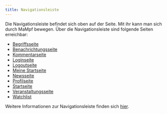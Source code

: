 ```yaml
---
title: Navigationsleiste
---
```


Die Navigationsleiste befindet sich oben auf der Seite. Mit ihr kann man sich durch MaMpf bewegen. Über die Navigationsleiste sind folgende Seiten erreichbar:

* [Begriffsseite](tag.md)
* [Benachrichtungsseite](notifications.md)
* [Kommentarseite](comments.md)
* [Loginseite](login.md)
* [Logoutseite](logout.md)
* [Meine Startseite](my-home-page.md)
* [Newsseite](news.md)
* [Profilseite](profile.md)
* [Startseite](home-page.md)
* [Veranstaltungsseite](event-series.md)
* [Watchlist](watchlist)

Weitere Informationen zur Navigationsleiste finden sich [hier](nav-bar.md).
